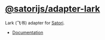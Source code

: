 # [@satorijs/adapter-lark](https://koishi.chat/plugins/adapter/lark.html)

Lark (飞书) adapter for [Satori](https://github.com/satorijs/satori).

- [Documentation](https://koishi.chat/plugins/adapter/lark.html)

